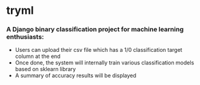 # tryml

### A Django binary classification project for machine learning enthusiasts:

- Users can upload their csv file which has a 1/0 classification target column at the end
- Once done, the system will internally train various classification models based on sklearn library 
- A summary of accuracy results will be displayed
